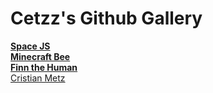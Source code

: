 # Cetzz's Github Gallery
<script type="text/javascript" src="https://platform.linkedin.com/badges/js/profile.js" async defer></script>
<script src="https://cdn.jsdelivr.net/npm/bootstrap@5.0.0-beta3/dist/js/bootstrap.bundle.min.js"
    integrity="sha384-JEW9xMcG8R+pH31jmWH6WWP0WintQrMb4s7ZOdauHnUtxwoG2vI5DkLtS3qm9Ekf" crossorigin="anonymous">
</script>
<div class='col-md-12'>
    <div class='row'>
        <div class='col-md-6'>
            <b><a href='/SpaceJS/SpaceJS.html'>Space JS</a><br>
                <a href='/CSSIllustrations/minecraftbee.html'>Minecraft Bee</a><br>
                <a href='/CSSIllustrations/finn.html'>Finn the Human</a><br></b>
        </div>
        <div class='col-md-6'>
            <div class="LI-profile-badge" data-version="v1" data-size="medium" data-locale="en_US" data-type="vertical"
                data-theme="light" data-vanity="cristian-metz"><a class="LI-simple-link"
                    href='https://ar.linkedin.com/in/cristian-metz?trk=profile-badge'>Cristian Metz</a></div>
        </div>
    </div>
</div>